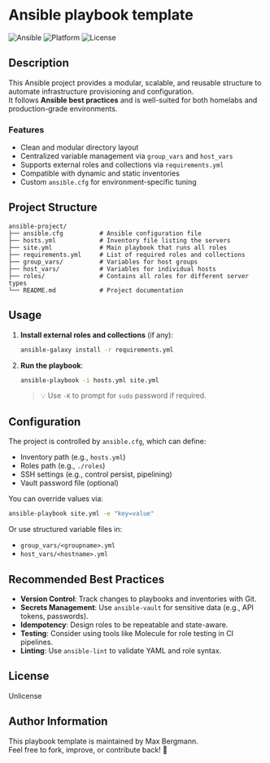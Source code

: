 # Ansible playbook template

![Ansible](https://img.shields.io/badge/usage-playbook--template-blue)
![Platform](https://img.shields.io/badge/platform-Ubuntu-lightgrey)
![License](https://img.shields.io/badge/license-Unlicense-green)

## Description

This Ansible project provides a modular, scalable, and reusable structure to automate infrastructure provisioning and configuration.  
It follows **Ansible best practices** and is well-suited for both homelabs and production-grade environments.

### Features

- Clean and modular directory layout
- Centralized variable management via `group_vars` and `host_vars`
- Supports external roles and collections via `requirements.yml`
- Compatible with dynamic and static inventories
- Custom `ansible.cfg` for environment-specific tuning

## Project Structure

```
ansible-project/
├── ansible.cfg          # Ansible configuration file
├── hosts.yml            # Inventory file listing the servers
├── site.yml             # Main playbook that runs all roles
├── requirements.yml     # List of required roles and collections
├── group_vars/          # Variables for host groups
├── host_vars/           # Variables for individual hosts
├── roles/               # Contains all roles for different server types
└── README.md            # Project documentation
```

## Usage

1. **Install external roles and collections** (if any):

   ```bash
   ansible-galaxy install -r requirements.yml
   ```

2. **Run the playbook**:

   ```bash
   ansible-playbook -i hosts.yml site.yml
   ```

   > 💡 Use `-K` to prompt for `sudo` password if required.

## Configuration

The project is controlled by `ansible.cfg`, which can define:

- Inventory path (e.g., `hosts.yml`)
- Roles path (e.g., `./roles`)
- SSH settings (e.g., control persist, pipelining)
- Vault password file (optional)

You can override values via:

```bash
ansible-playbook site.yml -e "key=value"
```

Or use structured variable files in:

- `group_vars/<groupname>.yml`
- `host_vars/<hostname>.yml`

## Recommended Best Practices

- **Version Control**: Track changes to playbooks and inventories with Git.
- **Secrets Management**: Use `ansible-vault` for sensitive data (e.g., API tokens, passwords).
- **Idempotency**: Design roles to be repeatable and state-aware.
- **Testing**: Consider using tools like Molecule for role testing in CI pipelines.
- **Linting**: Use `ansible-lint` to validate YAML and role syntax.

## License

Unlicense

## Author Information

This playbook template is maintained by Max Bergmann.  
Feel free to fork, improve, or contribute back! 🚀

